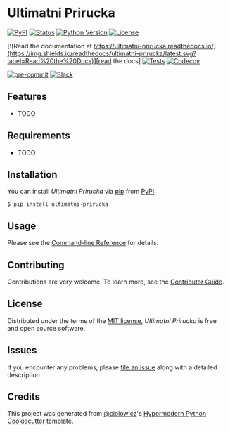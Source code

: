 # Ultimatni Prirucka

[![PyPI](https://img.shields.io/pypi/v/ultimatni-prirucka.svg)][pypi status]
[![Status](https://img.shields.io/pypi/status/ultimatni-prirucka.svg)][pypi status]
[![Python Version](https://img.shields.io/pypi/pyversions/ultimatni-prirucka)][pypi status]
[![License](https://img.shields.io/pypi/l/ultimatni-prirucka)][license]

[![Read the documentation at https://ultimatni-prirucka.readthedocs.io/](https://img.shields.io/readthedocs/ultimatni-prirucka/latest.svg?label=Read%20the%20Docs)][read the docs]
[![Tests](https://github.com/ARostekMU/ultimatni-prirucka/workflows/Tests/badge.svg)][tests]
[![Codecov](https://codecov.io/gh/ARostekMU/ultimatni-prirucka/branch/main/graph/badge.svg)][codecov]

[![pre-commit](https://img.shields.io/badge/pre--commit-enabled-brightgreen?logo=pre-commit&logoColor=white)][pre-commit]
[![Black](https://img.shields.io/badge/code%20style-black-000000.svg)][black]

[pypi status]: https://pypi.org/project/ultimatni-prirucka/
[read the docs]: https://ultimatni-prirucka.readthedocs.io/
[tests]: https://github.com/ARostekMU/ultimatni-prirucka/actions?workflow=Tests
[codecov]: https://app.codecov.io/gh/ARostekMU/ultimatni-prirucka
[pre-commit]: https://github.com/pre-commit/pre-commit
[black]: https://github.com/psf/black

## Features

- TODO

## Requirements

- TODO

## Installation

You can install _Ultimatni Prirucka_ via [pip] from [PyPI]:

```console
$ pip install ultimatni-prirucka
```

## Usage

Please see the [Command-line Reference] for details.

## Contributing

Contributions are very welcome.
To learn more, see the [Contributor Guide].

## License

Distributed under the terms of the [MIT license][license],
_Ultimatni Prirucka_ is free and open source software.

## Issues

If you encounter any problems,
please [file an issue] along with a detailed description.

## Credits

This project was generated from [@cjolowicz]'s [Hypermodern Python Cookiecutter] template.

[@cjolowicz]: https://github.com/cjolowicz
[pypi]: https://pypi.org/
[hypermodern python cookiecutter]: https://github.com/cjolowicz/cookiecutter-hypermodern-python
[file an issue]: https://github.com/ARostekMU/ultimatni-prirucka/issues
[pip]: https://pip.pypa.io/

<!-- github-only -->

[license]: https://github.com/ARostekMU/ultimatni-prirucka/blob/main/LICENSE
[contributor guide]: https://github.com/ARostekMU/ultimatni-prirucka/blob/main/CONTRIBUTING.md
[command-line reference]: https://ultimatni-prirucka.readthedocs.io/en/latest/usage.html
